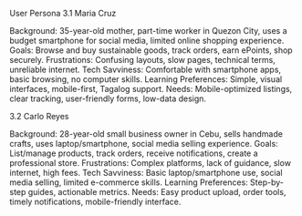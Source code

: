 User Persona
3.1 Maria Cruz

Background: 35-year-old mother, part-time worker in Quezon City, uses a budget smartphone for social media, limited online shopping experience.
Goals: Browse and buy sustainable goods, track orders, earn ePoints, shop securely.
Frustrations: Confusing layouts, slow pages, technical terms, unreliable internet.
Tech Savviness: Comfortable with smartphone apps, basic browsing, no computer skills.
Learning Preferences: Simple, visual interfaces, mobile-first, Tagalog support.
Needs: Mobile-optimized listings, clear tracking, user-friendly forms, low-data design.

3.2 Carlo Reyes

Background: 28-year-old small business owner in Cebu, sells handmade crafts, uses laptop/smartphone, social media selling experience.
Goals: List/manage products, track orders, receive notifications, create a professional store.
Frustrations: Complex platforms, lack of guidance, slow internet, high fees.
Tech Savviness: Basic laptop/smartphone use, social media selling, limited e-commerce skills.
Learning Preferences: Step-by-step guides, actionable metrics.
Needs: Easy product upload, order tools, timely notifications, mobile-friendly interface.

